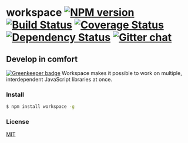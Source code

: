 # workspace [![NPM version][npm-img]][npm-url] [![Build Status][travis-img]][travis-url] [![Coverage Status][coveralls-img]][coveralls-url] [![Dependency Status][dependency-img]][dependency-url] [![Gitter chat][gitter-img]][gitter-url]
## Develop in comfort

[![Greenkeeper badge](https://badges.greenkeeper.io/zeekay/workspace.svg)](https://greenkeeper.io/)
Workspace makes it possible to work on multiple, interdependent JavaScript
libraries at once.

### Install
```bash
$ npm install workspace -g
```

### License
[MIT](https://github.com/zeekay/workspace/blob/master/LICENSE)

[travis-img]:     https://img.shields.io/travis/zeekay/workspace.svg
[travis-url]:     https://travis-ci.org/zeekay/workspace
[coveralls-img]:  https://coveralls.io/repos/zeekay/workspace/badge.svg?branch=master&service=github
[coveralls-url]:  https://coveralls.io/github/zeekay/workspace?branch=master
[dependency-url]: https://david-dm.org/zeekay/workspace
[dependency-img]: https://david-dm.org/zeekay/workspace.svg
[npm-img]:        https://img.shields.io/npm/v/workspace.svg
[npm-url]:        https://www.npmjs.com/package/workspace
[gitter-img]:     https://badges.gitter.im/join-chat.svg
[gitter-url]:     https://gitter.im/zeekay/hi

<!-- not used -->
[downloads-img]:     https://img.shields.io/npm/dm/workspace.svg
[downloads-url]:     http://badge.fury.io/js/workspace
[devdependency-img]: https://david-dm.org/zeekay/workspace/dev-status.svg
[devdependency-url]: https://david-dm.org/zeekay/workspace#info=devDependencies

